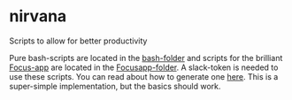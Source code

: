 # nirvana
Scripts to allow for better productivity

Pure bash-scripts are located in the [bash-folder](bash/) and scripts for the brilliant [Focus-app](https://heyfocus.com/) are located in the [Focusapp-folder](focusapp/). A slack-token is needed to use these scripts. You can read about how to generate one [here](https://get.slack.help/hc/en-us/articles/215770388-Create-and-regenerate-API-tokens). This is a super-simple implementation, but the basics should work.
